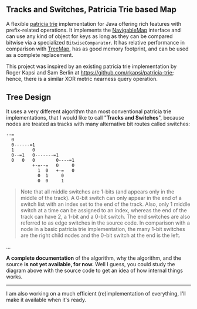 
Tracks and Switches, Patricia Trie based Map
--------------------------------------------
A flexible [patricia trie](http://en.wikipedia.org/wiki/Radix_tree) implementation for Java offering rich features with prefix-related operations. It implements the [NavigableMap](http://docs.oracle.com/javase/6/docs/api/java/util/NavigableMap.html) interface and can use any kind of object for keys as long as they can be compared bitwise via a specialized `BitwiseComparator`. It has relative performance in comparison with [TreeMap](http://docs.oracle.com/javase/6/docs/api/java/util/TreeMap.html), has as good memory footprint, and can be used as a complete replacement.

This project was inspired by an existing patricia trie implementation by Roger Kapsi and Sam Berlin at <https://github.com/rkapsi/patricia-trie>; hence, there is a similar XOR metric nearness query operation.

Tree Design
-----------
It uses a very different algorithm than most conventional patricia trie implementations, that I would like to call "**Tracks and Switches**", because nodes are treated as tracks with many alternative bit routes called switches:

	--=
	  0
	  0------=1
	  1       0
	  0--=1   0-------=1
	  0   0   0        0----=1
	          +-=--=   0     0
	            1  0   +-=   0
	            0  1     0
	            0  0     1

> Note that all middle switches are 1-bits (and appears only in the middle of the track). A 0-bit switch can only appear in the end of a switch list with an index set to the end of the track. Also, only 1 middle switch at a time can be assigned to an index, whereas the end of the track can have 2, a 1-bit and a 0-bit switch. The end switches are also referred to as edge switches in the source code. In comparison with a node in a basic patricia trie implementation, the many 1-bit switches are the right child nodes and the 0-bit switch at the end is the left.

&hellip;

**A complete documentation** of the algorithm, why the algorithm, and the source **is not yet available, for now.** Well I guess, you could study the diagram above with the source code to get an idea of how internal things works.

--------------------------------------------
I am also working on a much efficient (re)implementation of everything, I'll make it available when it's ready.
